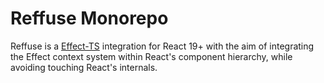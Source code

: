 # Reffuse Monorepo

Reffuse is a [Effect-TS](https://effect.website/) integration for React 19+ with the aim of integrating the Effect context system within React's component hierarchy, while avoiding touching React's internals.

